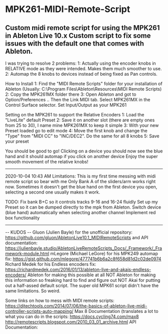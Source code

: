 # MPK261-MIDI-Remote-Script
Custom midi remote script for using the MPK261 in Ableton Live 10.x
Custom script to fix some issues with the default one that comes with Ableton.
---------------------------------------------------------------------------------------------------------------------------------------------------------------------------------

I was trying to resolve 2 problems:
1: Actually using the encoder knobs in RELATIVE mode as they were intended. Makes them much smoother to use.
2: Automap the 8 knobs to devices instead of being fixed as Pan controls. 

How to Install
1: Find the "MIDI Remote Scripts" folder for your installation of Ableton (Usually: C:\Program Files\Ableton\Resources\MIDI Remote Scripts)
2: Copy the MPK261MX folder there
3: Open Ableton and got to Option/Preferences .. Then the Link MIDI tab. Select MPK261MX in the Control Surface selector. Set Input/Output as your MPK261

Setting on the MPK261 to support the Relative Encoders
1: Load the "LiveLite" default Preset
2: Save it on another slot (there are empty ones from 25 to 30), I name mine MPK261MX to keep it simple
3: With your new Preset loaded go to edit mode
4: Move the first knob and change the "Type" from "MIDI CC" to "INC/DEC2". Do the same for all 8 knobs
5: Save your preset

You should be good to go!
Clicking on a device you should now see the blue hand and it should automap if you click on another device
Enjoy the super smooth movement of the relative knobs!

---------------------------------------------------------------------------------------------------------------------------------------------------------------------------------
2020-10-04 10:43 AM 
Limitations:
This is my first time messing with midi remote script so bear with me
Only Bank A of the sliders/arm works right now.
Sometimes it doesn't get the blue hand on the first device you open, selecting a second one usually makes it work.

TODO:
Fix bank B+C so it controls tracks 9-16 and 16-24 fluidly
Set up my Preset so it can be dumped directly to the mpk from Ableton.
Switch device (blue hand) automatically when selecting another channel
Implement red box functionality


---------------------------------------------------------------------------------------------------------------------------------------------------------------------------------
-- KUDOS --
Gluon (Julien Bayle) for the unofficial repository: https://github.com/gluon/AbletonLive10.1_MIDIRemoteScripts
and API documentation: https://julienbayle.studio/AbletonLiveRemoteScripts_Docs/_Framework/_Framework-module.html
mLegore (Michael LeGore) for his MPK249 automap fix: https://gist.github.com/mlegore/477741b6b6a2c8f658d81d2c02de0974
Richard Medek for his Endless encoders fix: https://richardmedek.com/2016/01/13/ableton-live-and-akais-endless-encoders/
Ableton for making this possible at all
NOT Ableton for making this information so freaking hard to find and figure out
NOT Akai for putting out a half-assed default script. The super old MPK61 script didn't have the same limitations. So weird.

Some links on how to mess with MIDI remote scripts:
https://djtechtools.com/2014/07/06/the-basics-of-ableton-live-midi-controller-scripts-auto-mapping/
Max 8 Documentation (translates a lot to what you can do in the scripts: https://docs.cycling74.com/max8
http://remotescripts.blogspot.com/2010_03_01_archive.html
API Documentation: 

